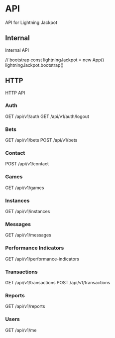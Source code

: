 # API

API for Lightning Jackpot

## Internal

Internal API

// bootstrap
const lightningJackpot = new App()
lightningJackpot.bootstrap()

## HTTP

HTTP API

### Auth

GET /api/v1/auth
GET /api/v1/auth/logout

### Bets

GET /api/v1/bets
POST /api/v1/bets

### Contact

POST /api/v1/contact

### Games

GET /api/v1/games

### Instances

GET /api/v1/instances

### Messages

GET /api/v1/messages

### Performance Indicators

GET /api/v1/performance-indicators

### Transactions

GET /api/v1/transactions
POST /api/v1/transactions

### Reports

GET /api/v1/reports

### Users

GET /api/v1/me
